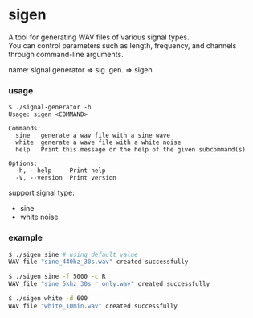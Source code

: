 # sigen

A tool for generating WAV files of various signal types. \
You can control parameters such as length, frequency, and channels through command-line arguments.

name: signal generator => sig. gen. => sigen

### usage

```
$ ./signal-generator -h
Usage: sigen <COMMAND>

Commands:
  sine   generate a wav file with a sine wave
  white  generate a wave file with a white noise
  help   Print this message or the help of the given subcommand(s)

Options:
  -h, --help     Print help
  -V, --version  Print version
```

support signal type:
- sine
- white noise

### example

```bash
$ ./sigen sine # using default value
WAV file "sine_440hz_30s.wav" created successfully
```

```bash
$ ./sigen sine -f 5000 -c R
WAV file "sine_5khz_30s_r_only.wav" created successfully
```

```bash
$ ./sigen white -d 600     
WAV file "white_10min.wav" created successfully
```

